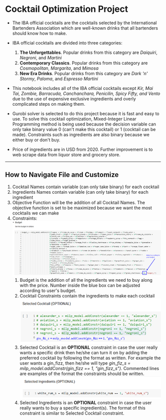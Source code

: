# Cocktail Optimization Project
- The IBA official cocktails are the cocktails selected by the International Bartenders Association which are well-known drinks that all bartenders should know how to make.
- IBA official cocktails are divided into three categories:
  1. **The Unforgettables**. Popular drinks from this category are *Daiquiri*, *Negroni*, and *Martini*
  2. **Contemporary Classics**. Popular drinks from this category are *Cosmopolitan*, *Margarita*, and *Mimosa*
  3. **New Era Drinks**. Popular drinks from this category are *Dark 'n' Stormy*, *Paloma*, and *Espresso Martini*

- This notebook includes all of the IBA official cocktails except *Kir, Mai Tai, Zombie, Barracuda, Canchanchara, Penicilin, Spicy Fifty, and Vento* due to the use of expensive exclusive ingredients and overly complicated steps on making them.
- Gurobi solver is selected to do this project because it is fast and easy to use. To solve this cocktail optimization, Mixed-Integer Linear Programming method is being used because the decision variable can only take binary value 0 (can't make this cocktail) or 1 (cocktail can be made). Constraints such as ingredients are also binary because we either buy or don't buy.
- Price of ingredients are in USD from 2020. Further improvement is to web scrape data from liquor store and grocery store.
---
## How to Navigate File and Customize
1. Cocktail Names contain variable (can only take binary) for each cocktail
2. Ingredients Names contain variable (can only take binary) for each ingredient
3. Objective Function will be the addition of all Cocktail Names. The objective function is set to be maximized because we want the most cocktails we can make
4. Constraints:
      ![alt text](https://github.com/fendihalim/fendihalim/blob/main/cocktail-project/images/budget-constraint-cocktail.png)
    1. Budget is the addition of all the ingredients we need to buy along with the price. Number inside the blue box can be adjusted according to user's budget.
    2. Cocktail Constraints contain the ingredients to make each cocktail
      ![alt text](https://github.com/fendihalim/fendihalim/blob/main/cocktail-project/images/selected-cocktail-constraint-.png)
    4. Selected Cocktail is an **OPTIONAL** constraint in case the user really wants a specific drink then he/she can turn it on by adding the preferred cocktail by following the format as written. For example the user wants a gin_fizz, then he/she will type *gin_fiz_s = milp_model.addConstr(gin_fizz == 1, "gin_fizz_s").* Commented lines are examples of the format the constraints should be written.
      ![alt text](https://github.com/fendihalim/fendihalim/blob/main/cocktail-project/images/selected-ingredients-constraint.png)
    5. Selected Ingredients is an **OPTIONAL** constraint in case the user really wants to buy a specific ingredient(s). The format of this constraint is similar to Selected Cocktail constraint.
